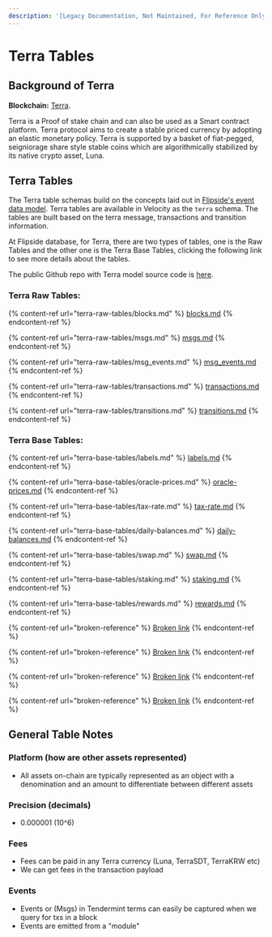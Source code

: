 ```yaml
---
description: '[Legacy Documentation, Not Maintained, For Reference Only]'
---
```


# Terra Tables

## Background of Terra

**Blockchain:** [Terra](https://www.terra.money/).&#x20;

Terra is a Proof of stake chain and can also be used as a Smart contract platform. Terra protocol aims to create a stable priced currency by adopting an elastic monetary policy. Terra is supported by a basket of fiat-pegged, seigniorage share style stable coins which are algorithmically stabilized by its native crypto asset, Luna.&#x20;

## Terra Tables

The Terra table schemas build on the concepts laid out in [Flipside's event data model](broken-reference). Terra tables are available in Velocity as the `terra` schema. The tables are built based on the terra message, transactions and transition information.&#x20;

At Flipside database, for Terra, there are two types of tables, one is the Raw Tables and the other one is the Terra Base Tables, clicking the following link to see more details about the tables.&#x20;

The public Github repo with Terra model source code is [here](https://github.com/FlipsideCrypto/sql\_models/tree/main/models/terra).

### Terra Raw Tables:

{% content-ref url="terra-raw-tables/blocks.md" %}
[blocks.md](terra-raw-tables/blocks.md)
{% endcontent-ref %}

{% content-ref url="terra-raw-tables/msgs.md" %}
[msgs.md](terra-raw-tables/msgs.md)
{% endcontent-ref %}

{% content-ref url="terra-raw-tables/msg_events.md" %}
[msg\_events.md](terra-raw-tables/msg\_events.md)
{% endcontent-ref %}

{% content-ref url="terra-raw-tables/transactions.md" %}
[transactions.md](terra-raw-tables/transactions.md)
{% endcontent-ref %}

{% content-ref url="terra-raw-tables/transitions.md" %}
[transitions.md](terra-raw-tables/transitions.md)
{% endcontent-ref %}

### Terra Base Tables:

{% content-ref url="terra-base-tables/labels.md" %}
[labels.md](terra-base-tables/labels.md)
{% endcontent-ref %}

{% content-ref url="terra-base-tables/oracle-prices.md" %}
[oracle-prices.md](terra-base-tables/oracle-prices.md)
{% endcontent-ref %}

{% content-ref url="terra-base-tables/tax-rate.md" %}
[tax-rate.md](terra-base-tables/tax-rate.md)
{% endcontent-ref %}

{% content-ref url="terra-base-tables/daily-balances.md" %}
[daily-balances.md](terra-base-tables/daily-balances.md)
{% endcontent-ref %}

{% content-ref url="terra-base-tables/swap.md" %}
[swap.md](terra-base-tables/swap.md)
{% endcontent-ref %}

{% content-ref url="terra-base-tables/staking.md" %}
[staking.md](terra-base-tables/staking.md)
{% endcontent-ref %}

{% content-ref url="terra-base-tables/rewards.md" %}
[rewards.md](terra-base-tables/rewards.md)
{% endcontent-ref %}

{% content-ref url="broken-reference" %}
[Broken link](broken-reference)
{% endcontent-ref %}

{% content-ref url="broken-reference" %}
[Broken link](broken-reference)
{% endcontent-ref %}

{% content-ref url="broken-reference" %}
[Broken link](broken-reference)
{% endcontent-ref %}

{% content-ref url="broken-reference" %}
[Broken link](broken-reference)
{% endcontent-ref %}







## **General Table Notes**

### **Platform (how are other assets represented)**

* All assets on-chain are typically represented as an object with a denomination and an amount to differentiate between different assets

### **Precision (decimals)**

* 0.000001 (10^6)

### **Fees**

* Fees can be paid in any Terra currency (Luna, TerraSDT, TerraKRW etc)
* We can get fees in the transaction payload

### **Events**

* Events or (Msgs) in Tendermint terms can easily be captured when we query for txs in a block
* Events are emitted from a "module"



